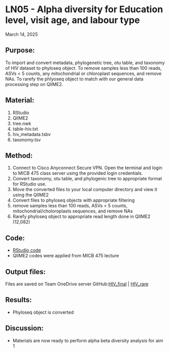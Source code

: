 # LN05 - Alpha diversity for Education level, visit age, and labour type

March 14, 2025

## Purpose:
To import and convert metadata, phylogenetic tree, otu table, and taxonomy of HIV dataset to phyloseq object. 
To remove samples less than 100 reads, ASVs < 5 counts, any mitochondrial or chloroplast sequences, and remove NAs.
To rarefy the phlyoseq object to match with our general data processing step on QIIME2.

## Material: 
1. RStudio
2. QIIME2 
3. tree.nwk
4. table-hiv.txt
5. hiv_metadata.tsbv
6. taxonomy.tsv

## Method:
1. Connect to Cisco Anyconnect Secure VPN. Open the terminal and login to MICB 475 class server using the provided login credentials.
2. Convert taxonomy, otu table, and phylogenic tree to appropriate format for RStudio use.
3. Move the converted files to your local computer directory and view it using the QIIME2
4. Convert files to phyloseq objects with appropriate filtering
5. remove samples less than 100 reads, ASVs < 5 counts, mitochondrial/choloroplasts sequences, and remove NAs
6. Rarefy phyloseq object to appropriate read length done in QIIME2 (12,082)

## Code: 
* [RStudio code](/RStudio/Aim1/Phyloseq-conversion.Rmd)
* QIIME2 codes were applied from MICB 475 lecture
## Output files:
Files are saved on Team OneDrive server
GitHub:[HIV_final](/RStudio/Aim1/hiv_final.RData)
| [HIV_rare](/RStudio/Aim1/hiv_rare.RData)
   
## Results: 
* Phyloseq object is converted 

## Discussion:
* Materials are now ready to perform alpha beta diversity analysis for aim 1
